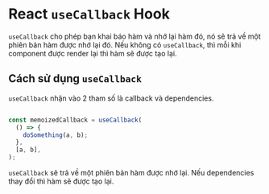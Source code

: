 # React `useCallback` Hook

`useCallback` cho phép bạn khai báo hàm và nhớ lại hàm đó, nó sẽ trả về một phiên bản hàm được nhớ lại đó. Nếu không có `useCallback`, thì mỗi khi component được render lại thì hàm sẽ được tạo lại.

## Cách sử dụng `useCallback`

`useCallback` nhận vào 2 tham số là callback và dependencies.

```js

const memoizedCallback = useCallback(
  () => {
    doSomething(a, b);
  },
  [a, b],
);
```

`useCallback` sẽ trả về một phiên bản hàm được nhớ lại. Nếu dependencies thay đổi thì hàm sẽ được tạo lại.